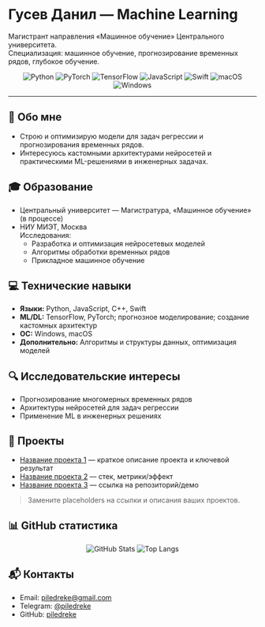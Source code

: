 # Гусев Данил — Machine Learning

Магистрант направления «Машинное обучение» Центрального университета.  
Специализация: машинное обучение, прогнозирование временных рядов, глубокое обучение.

<div align="center">
  
![Python](https://img.shields.io/badge/Python-3776AB?logo=python&logoColor=white)
![PyTorch](https://img.shields.io/badge/PyTorch-EE4C2C?logo=pytorch&logoColor=white)
![TensorFlow](https://img.shields.io/badge/TensorFlow-FF6F00?logo=tensorflow&logoColor=white)
![JavaScript](https://img.shields.io/badge/JavaScript-F7DF1E?logo=javascript&logoColor=222)
![Swift](https://img.shields.io/badge/Swift-FA7343?logo=swift&logoColor=white)
![macOS](https://img.shields.io/badge/macOS-000000?logo=apple&logoColor=white)
![Windows](https://img.shields.io/badge/Windows-0078D6?logo=windows&logoColor=white)

</div>

---

## 👋 Обо мне
- Строю и оптимизирую модели для задач регрессии и прогнозирования временных рядов.  
- Интересуюсь кастомными архитектурами нейросетей и практическими ML-решениями в инженерных задачах.

## 🎓 Образование
- Центральный университет — Магистратура, «Машинное обучение» (в процессе)
- НИУ МИЭТ, Москва  
  Исследования:
  - Разработка и оптимизация нейросетевых моделей  
  - Алгоритмы обработки временных рядов  
  - Прикладное машинное обучение

## 💻 Технические навыки
- **Языки:** Python, JavaScript, C++, Swift  
- **ML/DL:** TensorFlow, PyTorch; прогнозное моделирование; создание кастомных архитектур  
- **ОС:** Windows, macOS  
- **Дополнительно:** Алгоритмы и структуры данных, оптимизация моделей

## 🔍 Исследовательские интересы
- Прогнозирование многомерных временных рядов  
- Архитектуры нейросетей для задач регрессии  
- Применение ML в инженерных решениях

## 🧪 Проекты
- [Название проекта 1](#) — краткое описание проекта и ключевой результат  
- [Название проекта 2](#) — стек, метрики/эффект  
- [Название проекта 3](#) — ссылка на репозиторий/демо

> Замените placeholders на ссылки и описания ваших проектов.

## 📊 GitHub статистика
<div align="center">

![GitHub Stats](https://github-readme-stats.vercel.app/api?username=piledreke&show_icons=true&theme=transparent&hide_title=true)
![Top Langs](https://github-readme-stats.vercel.app/api/top-langs/?username=piledreke&layout=compact&theme=transparent)

</div>

## 📬 Контакты
- Email: [piledreke@gmail.com](mailto:piledreke@gmail.com)  
- Telegram: [@piledreke](https://t.me/piledreke)  
- GitHub: [piledreke](https://github.com/piledreke)
